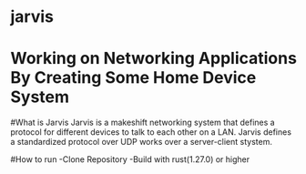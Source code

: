 # jarvis
Working on Networking Applications By Creating Some Home Device System
===============================================================================

#What is Jarvis
Jarvis is a makeshift networking system that defines a protocol for different devices to talk to each other on a LAN. 
Jarvis defines a standardized protocol over UDP works over a server-client stystem.

#How to run
-Clone Repository
-Build with rust(1.27.0) or higher
